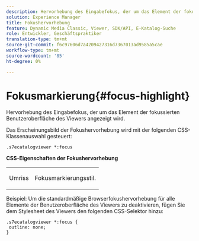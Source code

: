 ```yaml
---
description: Hervorhebung des Eingabefokus, der um das Element der fokussierten Benutzeroberfläche des Viewers angezeigt wird.
solution: Experience Manager
title: Fokushervorhebung
feature: Dynamic Media Classic, Viewer, SDK/API, E-Katalog-Suche
role: Entwickler, Geschäftspraktiker
translation-type: tm+mt
source-git-commit: f6c97606d7a4209427316d7367013ad9585a5cae
workflow-type: tm+mt
source-wordcount: '85'
ht-degree: 0%

---
```



# Fokusmarkierung{#focus-highlight}

Hervorhebung des Eingabefokus, der um das Element der fokussierten Benutzeroberfläche des Viewers angezeigt wird.

<!--<a id="section_E8B3D0BF9FF548F188F717D6EA65EC32"></a>-->

Das Erscheinungsbild der Fokushervorhebung wird mit der folgenden CSS-Klassenauswahl gesteuert:

```
.s7ecatalogviewer *:focus
```

**CSS-Eigenschaften der Fokushervorhebung**

<table id="table_C48C56E696304C9BAFEE71BA9EA9A174"> 
 <tbody> 
  <tr> 
   <td colname="col1"> <p> <span class="codeph"> Umriss  </span> </p> </td> 
   <td colname="col2"> <p> Fokusmarkierungsstil. </p> </td> 
  </tr> 
 </tbody> 
</table>

Beispiel: Um die standardmäßige Browserfokushervorhebung für alle Elemente der Benutzeroberfläche des Viewers zu deaktivieren, fügen Sie dem Stylesheet des Viewers den folgenden CSS-Selektor hinzu:

```
.s7ecatalogviewer *:focus { 
 outline: none; 
}
```

